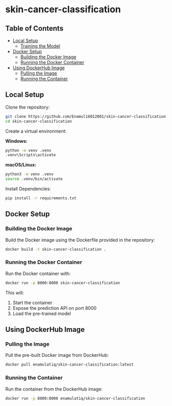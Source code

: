 # skin-cancer-classification

## Table of Contents
- [Local Setup](#local-setup)
  - [Training the Model](#training-the-model)
- [Docker Setup](#docker-setup)
  - [Building the Docker Image](#building-the-docker-image)
  - [Running the Docker Container](#running-the-docker-container)
- [Using DockerHub Image](#using-dockerhub-image)
  - [Pulling the Image](#pulling-the-image)
  - [Running the Container](#running-the-container)

## Local Setup

Clone the repository:

```bash
git clone https://github.com/Enamul16012001/skin-cancer-classification.git
cd skin-cancer-classification
```

Create a virtual environment:

**Windows:**
```bash
python -m venv .venv
.venv\Scripts\activate
```

**macOS/Linux:**
```bash
python3 -m venv .venv
source .venv/bin/activate
```

Install Dependencies:

```bash
pip install -r requirements.txt
```

## Docker Setup

### Building the Docker Image

Build the Docker image using the Dockerfile provided in the repository:

```bash
docker build -t skin-cancer-classification .
```

### Running the Docker Container

Run the Docker container with:

```bash
docker run -p 8000:8000 skin-cancer-classification
```

This will:
1. Start the container
2. Expose the prediction API on port 8000
3. Load the pre-trained model

## Using DockerHub Image

### Pulling the Image

Pull the pre-built Docker image from DockerHub:

```bash
docker pull enamulatiq/skin-cancer-classification:latest
```

### Running the Container

Run the container from the DockerHub image:

```bash
docker run -p 8000:8000 enamulatiq/skin-cancer-classification
```